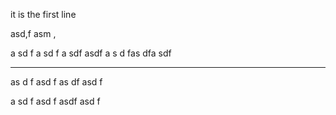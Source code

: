 it is the first line

asd,f asm ,

a sd
f
a sd
f a
sdf
 asdf
 a
 s d
 fas
  dfa
  sdf

---------------------------------
as
d f
asd
f as
df
asd
f 

a
sd f
asd
f 
asdf
 asd
 f